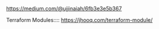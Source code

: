 
https://medium.com/@ujjinaiah/6fb3e3e5b367


Terraform Modules::::
https://jhooq.com/terraform-module/
